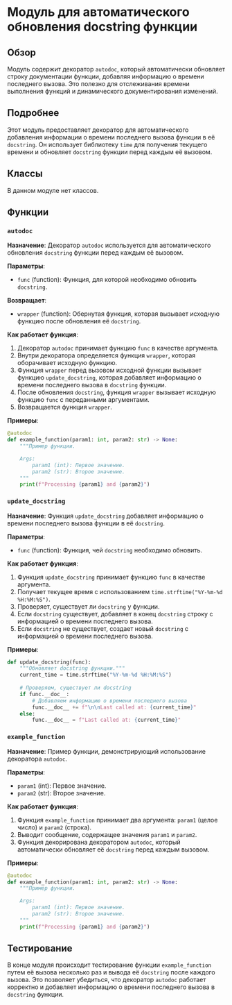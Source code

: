 # Модуль для автоматического обновления docstring функции

## Обзор

Модуль содержит декоратор `autodoc`, который автоматически обновляет строку документации функции, добавляя информацию о времени последнего вызова. Это полезно для отслеживания времени выполнения функций и динамического документирования изменений.

## Подробнее

Этот модуль предоставляет декоратор для автоматического добавления информации о времени последнего вызова функции в её `docstring`. Он использует библиотеку `time` для получения текущего времени и обновляет `docstring` функции перед каждым её вызовом.

## Классы

В данном модуле нет классов.

## Функции

### `autodoc`

**Назначение**:
Декоратор `autodoc` используется для автоматического обновления `docstring` функции перед каждым её вызовом.

**Параметры**:
- `func` (function): Функция, для которой необходимо обновить `docstring`.

**Возвращает**:
- `wrapper` (function): Обернутая функция, которая вызывает исходную функцию после обновления её `docstring`.

**Как работает функция**:
1. Декоратор `autodoc` принимает функцию `func` в качестве аргумента.
2. Внутри декоратора определяется функция `wrapper`, которая оборачивает исходную функцию.
3. Функция `wrapper` перед вызовом исходной функции вызывает функцию `update_docstring`, которая добавляет информацию о времени последнего вызова в `docstring` функции.
4. После обновления `docstring`, функция `wrapper` вызывает исходную функцию `func` с переданными аргументами.
5. Возвращается функция `wrapper`.

**Примеры**:

```python
@autodoc
def example_function(param1: int, param2: str) -> None:
    """Пример функции.

    Args:
        param1 (int): Первое значение.
        param2 (str): Второе значение.
    """
    print(f"Processing {param1} and {param2}")
```

### `update_docstring`

**Назначение**:
Функция `update_docstring` добавляет информацию о времени последнего вызова функции в её `docstring`.

**Параметры**:
- `func` (function): Функция, чей `docstring` необходимо обновить.

**Как работает функция**:
1. Функция `update_docstring` принимает функцию `func` в качестве аргумента.
2. Получает текущее время с использованием `time.strftime("%Y-%m-%d %H:%M:%S")`.
3. Проверяет, существует ли `docstring` у функции.
4. Если `docstring` существует, добавляет в конец `docstring` строку с информацией о времени последнего вызова.
5. Если `docstring` не существует, создает новый `docstring` с информацией о времени последнего вызова.

**Примеры**:

```python
def update_docstring(func):
    """Обновляет docstring функции."""
    current_time = time.strftime("%Y-%m-%d %H:%M:%S")
    
    # Проверяем, существует ли docstring
    if func.__doc__:
        # Добавляем информацию о времени последнего вызова
        func.__doc__ += f"\n\nLast called at: {current_time}"
    else:
        func.__doc__ = f"Last called at: {current_time}"
```

### `example_function`

**Назначение**:
Пример функции, демонстрирующий использование декоратора `autodoc`.

**Параметры**:
- `param1` (int): Первое значение.
- `param2` (str): Второе значение.

**Как работает функция**:
1. Функция `example_function` принимает два аргумента: `param1` (целое число) и `param2` (строка).
2. Выводит сообщение, содержащее значения `param1` и `param2`.
3. Функция декорирована декоратором `autodoc`, который автоматически обновляет её `docstring` перед каждым вызовом.

**Примеры**:

```python
@autodoc
def example_function(param1: int, param2: str) -> None:
    """Пример функции.

    Args:
        param1 (int): Первое значение.
        param2 (str): Второе значение.
    """
    print(f"Processing {param1} and {param2}")
```

## Тестирование

В конце модуля происходит тестирование функции `example_function` путем её вызова несколько раз и вывода её `docstring` после каждого вызова. Это позволяет убедиться, что декоратор `autodoc` работает корректно и добавляет информацию о времени последнего вызова в `docstring` функции.